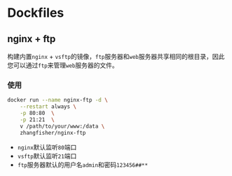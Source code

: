 # Dockfiles


## nginx + ftp

构建内置`nginx` + `vsftp`的镜像，`ftp`服务器和`web`服务器共享相同的根目录，因此您可以通过`ftp`来管理`web`服务器的文件。

### 使用

```bash
docker run --name nginx-ftp -d \
    --restart always \
    -p 80:80  \
    -p 21:21  \
    v /path/to/your/www:/data \
    zhangfisher/nginx-ftp
```







- `nginx`默认监听`80`端口
- `vsftp`默认监听`21`端口
- `ftp`服务器默认的用户名`admin`和密码`123456##**`





